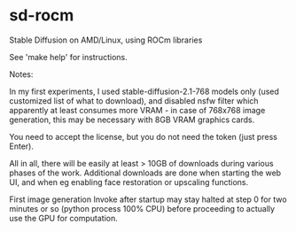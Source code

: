 # sd-rocm
Stable Diffusion on AMD/Linux, using ROCm libraries

See 'make help' for instructions.

Notes:

In my first experiments, I used stable-diffusion-2.1-768 models only (used
customized list of what to download), and disabled nsfw filter which apparently
at least consumes more VRAM - in case of 768x768 image generation, this may
be necessary with 8GB VRAM graphics cards.

You need to accept the license, but you do not need the token (just press Enter).

All in all, there will be easily at least > 10GB of downloads during various phases
of the work. Additional downloads are done when starting the web UI, and when eg enabling
face restoration or upscaling functions.

First image generation Invoke after startup may stay halted at step 0 for two minutes
or so (python process 100% CPU) before proceeding to actually use the GPU for computation.
